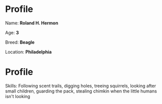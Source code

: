 # Profile

Name: **Roland H. Hermon**

Age: **3**

Breed: **Beagle**

Location: **Philadelphia**

# Profile

Skills: Following scent trails, digging holes, treeing squirrels, looking after small children, guarding the pack, stealing chimkin when the little humans isn't looking